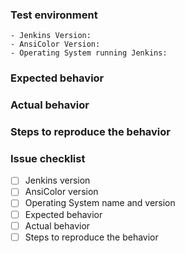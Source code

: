 <!-- Comment:
Please provide precise details of the issue you detected.
-->

### Test environment
```
- Jenkins Version:
- AnsiColor Version:
- Operating System running Jenkins:
```

### Expected behavior
<!-- Comment:
What did you expect the plugin to do?
Screenshots are **welcome**.
-->

### Actual behavior
<!-- Comment:
What did the plugin do instead?
Screenshots are **welcome**.
-->

### Steps to reproduce the behavior
<!-- Comment:
Please provide small but complete code, e.g. shell script and / or Jenkinsfile.
Providing detailed instructions allows a developer to better understand the issue you are experiencing.
-->

### Issue checklist
<!-- Comment:
Please check the pieces of information you provided. The more checkboxes marked the greater the chance it will be identified correctly and possibly fixed.
-->
- [ ] Jenkins version
- [ ] AnsiColor version
- [ ] Operating System name and version
- [ ] Expected behavior
- [ ] Actual behavior
- [ ] Steps to reproduce the behavior
